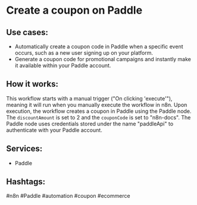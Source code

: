 # Create a coupon on Paddle

## Use cases:

- Automatically create a coupon code in Paddle when a specific event occurs, such as a new user signing up on your platform.
- Generate a coupon code for promotional campaigns and instantly make it available within your Paddle account.

## How it works:

This workflow starts with a manual trigger ("On clicking 'execute'"), meaning it will run when you manually execute the workflow in n8n. Upon execution, the workflow creates a coupon in Paddle using the Paddle node. The `discountAmount` is set to 2 and the `couponCode` is set to "n8n-docs". The Paddle node uses credentials stored under the name "paddleApi" to authenticate with your Paddle account.

## Services:

- Paddle

## Hashtags:

#n8n #Paddle #automation #coupon #ecommerce
